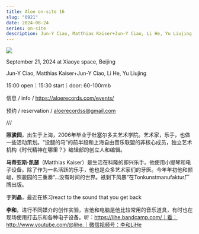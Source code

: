 ```yaml
---
title: Aloe on-site 16
slug: "0921"
date: 2024-08-24
series: on-site
description: Jun-Y Ciao, Matthias Kaiser+Jun-Y Ciao, Li He, Yu Liujing
---
```

![](/images/uploads/on-site-16.jpg)

September 21, 2024 at Xiaoye space, Beijing

Jun-Y Ciao, Matthias Kaiser+Jun-Y Ciao, Li He, Yu Liujing

15:00 open｜15:30 start｜door: 60-100rmb

信息 / info / https://aloerecords.com/events/

预约 / reservation / aloerecordss@gmail.com

///

**照骏园**，出生于上海，2006年毕业于杜塞尔多夫艺术学院。艺术家，乐手，也做一些活动策划。“没腿的马”的前半段和上海自由音乐联盟的非核心成员，独立艺术机构《时代精神在哪里？》编辑部的创立人和编辑。

**马蒂亚斯·凯瑟**（Matthias Kaiser）是生活在科隆的即兴乐手。他使用小提琴和电子设备。除了作为一名活跃的乐手，他也是众多艺术家们的牙医。今年年初他和颜峻，照骏园的三重奏“…没有时间的世界。衹剩下风暴”在Tonkunstmanufaktur厂牌出版。

**于刘晶**，最近在练习react to the sound that you get back

**李和**，进行不同媒介的创作实验，吉他和电脑是他比较常用的音乐道具，有时也在现场使用打击乐和各种电子设备。听：https://lihe.bandcamp.com/｜看：http://www.youtube.com/@lihe.｜微信视频号：李和LiHe
